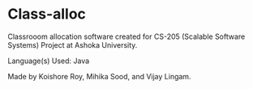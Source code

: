 # Class-alloc

Classrooom allocation software created for CS-205 (Scalable Software Systems) Project at Ashoka University.

Language(s) Used: Java

Made by Koishore Roy, Mihika Sood, and Vijay Lingam.
